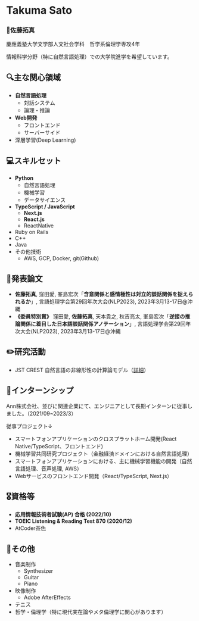 # Takuma Sato

### 🤵佐藤拓真

慶應義塾大学文学部人文社会学科　哲学系倫理学専攻4年

情報科学分野（特に自然言語処理）での大学院進学を希望しています。

## 🔍主な関心領域

- **自然言語処理**
    - 対話システム
    - 論理・推論
- **Web開発**
    - フロントエンド
    - サーバーサイド
- 深層学習(Deep Learning)

## 💻スキルセット

- **Python**
    - 自然言語処理
    - 機械学習
    - データサイエンス
- **TypeScript / JavaScript**
    - **Next.js**
    - **React.js**
    - ReactNative
- Ruby on Rails
- C++
- Java
- その他技術
    - AWS, GCP, Docker, git(Github)

## 📗発表論文

- **佐藤拓真**, 窪田愛, 峯島宏次「**含意関係と感情極性は対立的談話関係を捉えられるか**」, 言語処理学会第29回年次大会(NLP2023), 2023年3月13-17日@沖縄
- **《委員特別賞》** 窪田愛, **佐藤拓真**, 天本貴之, 秋吉亮太, 峯島宏次「**逆接の推論関係に着目した日本語談話関係アノテーション**」, 言語処理学会第29回年次大会(NLP2023), 2023年3月13-17日@沖縄

## ✏️研究活動

- JST CREST 自然言語の非線形性の計算論モデル（[詳細](https://mynlp.is.s.u-tokyo.ac.jp/crest-nl/)）

## 🏢インターンシップ

Ann株式会社、並びに関連企業にて、エンジニアとして長期インターンに従事しました。（2021/09~2023/3）

従事プロジェクト↓

- スマートフォンアプリケーションのクロスプラットホーム開発(React Native/TypeScript、フロントエンド)
- 機械学習共同研究プロジェクト（金融経済ドメインにおける自然言語処理）
- スマートフォンアプリケーションにおける、主に機械学習機能の開発（自然言語処理、音声処理, AWS）
- Webサービスのフロントエンド開発（React/TypeScript, Next.js）

## 🎖️資格等

- **応用情報技術者試験(AP) 合格 (2022/10)**
- **TOEIC Listening & Reading Test 870 (2020/12)**
- AtCoder茶色

## 🙌その他

- 音楽制作
    - Synthesizer
    - Guitar
    - Piano
- 映像制作
    - Adobe AfterEffects
- テニス
- 哲学・倫理学（特に現代実在論やメタ倫理学に関心があります）
